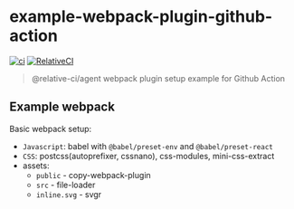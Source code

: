 # example-webpack-plugin-github-action

[![ci](https://github.com/relative-ci/example-webpack-plugin-github-action/workflows/ci/badge.svg)](https://github.com/relative-ci/example-webpack-plugin-github-action/actions?query=workflow%3Aci)
[![RelativeCI](https://badges.relative-ci.com/badges/7OUGcZsX5e4QBYcecng1?branch=master)](https://app.relative-ci.com/projects/7OUGcZsX5e4QBYcecng1)

> @relative-ci/agent webpack plugin setup example for Github Action

## Example webpack

Basic webpack setup:
- `Javascript`: babel with `@babel/preset-env` and `@babel/preset-react`
- `CSS`: postcss(autoprefixer, cssnano), css-modules, mini-css-extract
- assets:
  - `public` - copy-webpack-plugin
  - `src` - file-loader
  - `inline.svg` - svgr
